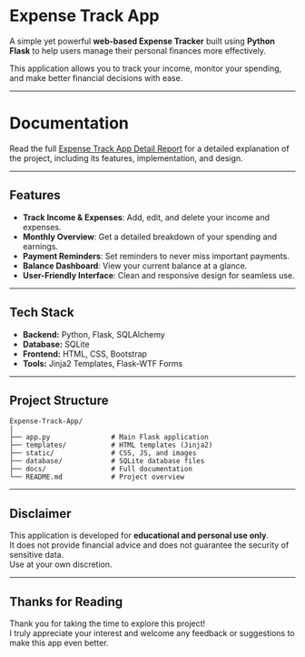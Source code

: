 # Expense Track App

A simple yet powerful **web-based Expense Tracker** built using **Python Flask** to help users manage their personal finances more effectively.  

This application allows you to track your income, monitor your spending, and make better financial decisions with ease.

---

# Documentation
Read the full [Expense Track App Detail Report](https://github.com/adhishbiju2000/Expense-Track-App-using-Python-Flask/blob/main/Expense%20Track%20App%20Detail%20Report.pdf) for a detailed explanation of the project, including its features, implementation, and design.


---

## Features
- **Track Income & Expenses**: Add, edit, and delete your income and expenses.
- **Monthly Overview**: Get a detailed breakdown of your spending and earnings.
- **Payment Reminders**: Set reminders to never miss important payments.
- **Balance Dashboard**: View your current balance at a glance.
- **User-Friendly Interface**: Clean and responsive design for seamless use.

---

## Tech Stack
- **Backend:** Python, Flask, SQLAlchemy
- **Database:** SQLite
- **Frontend:** HTML, CSS, Bootstrap
- **Tools:** Jinja2 Templates, Flask-WTF Forms

---

## Project Structure

```
Expense-Track-App/
│
├── app.py               # Main Flask application
├── templates/           # HTML templates (Jinja2)
├── static/              # CSS, JS, and images
├── database/            # SQLite database files
├── docs/                # Full documentation
└── README.md            # Project overview
```


---

## Disclaimer
This application is developed for **educational and personal use only**.  
It does not provide financial advice and does not guarantee the security of sensitive data.  
Use at your own discretion.

---

## Thanks for Reading
Thank you for taking the time to explore this project!  
I truly appreciate your interest and welcome any feedback or suggestions to make this app even better.


